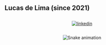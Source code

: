 ## Lucas de Lima (since 2021)

<div align="center" style="display: inline_block">

</div>

  ##

<div align="center">
<div>
  
  [![linkedin](https://linkedin-github.herokuapp.com/api/render/Lucas%20de%20Lima/Tech%20Lead/%20/%20/dark/https%3A%2F%2Fmedia-exp1.licdn.com%2Fdms%2Fimage%2FC4D03AQFEid0D2PqB7w%2Fprofile-displayphoto-shrink_200_200%2F0%2F1611673045340%3Fe%3D1658966400%26v%3Dbeta%26t%3D-TeWEDZ8EF9HVZzeeQ-ay2qm27j-w_q81G9P3AksTcM)](https://www.linkedin.com/in/llima-santos/)
  
</div>
  
  ##

<div>

  ![Snake animation](https://github.com/llima-rbi/llima-rbi/blob/output/github-contribution-grid-snake.svg)

</div>
</div>
